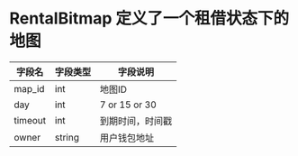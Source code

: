 # RentalBitmap 定义了一个租借状态下的地图

| 字段名     | 字段类型   | 字段说明          |
|---------|--------|---------------|
| map_id  | int    | 地图ID          |
| day     | int    | 7 or 15 or 30 |
| timeout | int    | 到期时间，时间戳      |
| owner   | string | 用户钱包地址        |
